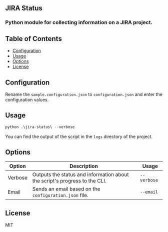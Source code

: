 ## JIRA Status
### Python module for collecting information on a JIRA project.

## Table of Contents

* [Configuration](#configuration)
* [Usage](#usage)
* [Options](#options)
* [License](#license)

## Configuration

Rename the `sample.configuration.json` to `configuration.json` and enter the configuration values.

## Usage

```python
python .\jira-status\ --verbose
```

You can find the output of the script in the `logs` directory of the project.

## Options

Option | Description | Usage
---    | ---         | ---
Verbose | Outputs the status and information about the script's progress to the CLI. | `--verbose`
Email | Sends an email based on the `configuration.json` file. | `--email`

## License

MIT